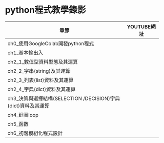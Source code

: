 # python程式教學錄影
| 章節 | YOUTUBE網址|
|-----|--------|
| ch0_使用GoogleColab開發python程式 |   |
| ch1_基本輸出入 |   |
| ch2_1_數值型資料型態及其運算 |   |
| ch2_2_字串(string)及其運算 |   |
| ch2_3_列表(list)資料及其運算 |   |
| ch2_4_字典(dict)資料及其運算 |   |
| ch3_決策與選擇結構(SELECTION /DECISION)字典(dict)資料及其運算 |   |
| ch4_廻圈loop| |
| ch5_函數| |
| ch6_初階模組化程式設計| |


## 
